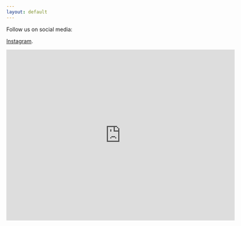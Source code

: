 ```yaml
---
layout: default
---
```


Follow us on social media:

[Instagram](https://www.instagram.com/strajanokennel/). 

<iframe src="https://www.google.com/maps/embed?pb=!1m18!1m12!1m3!1d2821.089958175951!2d19.460342012252557!3d45.00279507094957!2m3!1f0!2f0!3f0!3m2!1i1024!2i768!4f13.1!3m3!1m2!1s0x475b99ac2d96c441%3A0x3fda311c8941fea9!2sCane%20corso%20kennel%20Strajano!5e0!3m2!1ssr!2srs!4v1687418235754!5m2!1ssr!2srs" width="600" height="450" style="border:0;" allowfullscreen="" loading="lazy" referrerpolicy="no-referrer-when-downgrade"></iframe>
